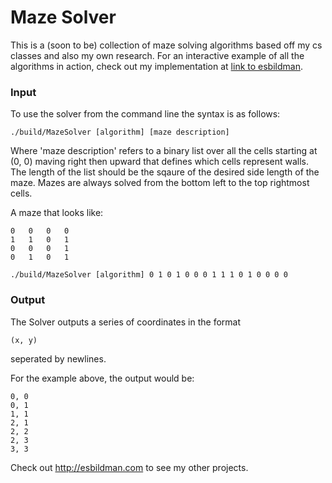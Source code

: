 # Maze Solver
This is a (soon to be) collection of maze solving algorithms based off my cs classes and also my own research. For an interactive example of all the algorithms in action, check out my implementation at [link to esbildman](http://esbildman.com/projects/maze).

### Input

To use the solver from the command line the syntax is as follows:
```
./build/MazeSolver [algorithm] [maze description]
```

Where 'maze description' refers to a binary list over all the cells starting at (0, 0) maving right then upward that defines which cells represent walls. The length of the list should be the sqaure of the desired side length of the maze. Mazes are always solved from the bottom left to the top rightmost cells.

A maze that looks like:
```
0   0   0   0
1   1   0   1
0   0   0   1
0   1   0   1
```


```
./build/MazeSolver [algorithm] 0 1 0 1 0 0 0 1 1 1 0 1 0 0 0 0
```

### Output

The Solver outputs a series of coordinates in the format
```
(x, y)
```
seperated by newlines.

For the example above, the output would be:
```
0, 0
0, 1
1, 1
2, 1
2, 2
2, 3
3, 3
```

Check out http://esbildman.com to see my other projects.